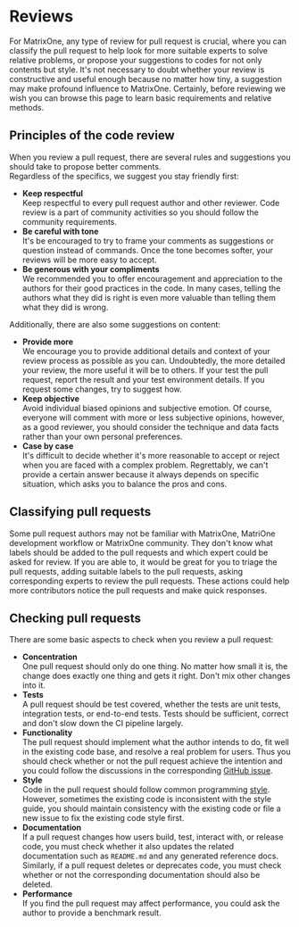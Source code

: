 # **Reviews**
For MatrixOne, any type of review for pull request is crucial, where you can classify the pull request to help look for more suitable experts to solve relative problems, or propose your suggestions to codes for not only contents but style.
It's not necessary to doubt whether your review is constructive and useful enough because no matter how tiny, a suggestion may make profound influence to MatrixOne. Certainly, before reviewing we wish you can browse this page to learn basic requirements and relative methods.

## **Principles of the code review**
When you review a pull request, there are several rules and suggestions you should take to propose better comments.  
Regardless of the specifics, we suggest you stay friendly first:  

* **Keep respectful**  
Keep respectful to every pull request author and other reviewer. Code review is a part of community activities so you should follow the community requirements.
* **Be careful with tone**    
It's be encouraged to try to frame your comments as suggestions or question instead of commands. Once the tone becomes softer, your reviews will be more easy to accept.   
* **Be generous with your compliments**  
We recommended you to offer encouragement and appreciation to the authors for their good practices in the code. In many cases, telling the authors what they did is right is even more valuable than telling them what they did is wrong.

Additionally, there are also some suggestions on content:  

* **Provide more**  
We encourage you to provide additional details and context of your review process as possible as you can. Undoubtedly, the more detailed your review, the more useful it will be to others. If your test the pull request, report the result and your test environment details. If you request some changes, try to suggest how.
* **Keep objective**  
Avoid individual biased opinions and subjective emotion. Of course, everyone will comment with more or less subjective opinions, however, as a good reviewer, you should consider the technique and data facts rather than your own personal preferences.
* **Case by case**  
It's difficult to decide whether it's more reasonable to accept or reject when you are faced with a complex problem. Regrettably, we can't provide a certain answer because it always depends on specific situation, which asks you to balance the pros and cons.  

## **Classifying pull requests**

Some pull request authors may not be familiar with MatrixOne, MatriOne development workflow or MatrixOne community. They don't know what labels should be added to the pull requests and which expert could be asked for review. If you are able to, it would be great for you to triage the pull requests, adding suitable labels to the pull requests, asking corresponding experts to review the pull requests. These actions could help more contributors notice the pull requests and make quick responses.  

## **Checking pull requests**
There are some basic aspects to check when you review a pull request:

* **Concentration**  
  One pull request should only do one thing. No matter how small it is, the change does exactly one thing and gets it right. Don't mix other changes into it.
* **Tests**  
  A pull request should be test covered, whether the tests are unit tests, integration tests, or end-to-end tests. Tests should be sufficient, correct and don't slow down the CI pipeline largely.
* **Functionality**  
  The pull request should implement what the author intends to do, fit well in the existing code base, and resolve a real problem for users. Thus you should check whether or not the pull request achieve the intention and you could follow the discussions in the corresponding [GitHub issue](https://github.com/matrixorigin/matrixone/issues/new/choose).  
* **Style**  
  Code in the pull request should follow common programming [style](Contribute-Code.md#get-familiar-with-style). However, sometimes the existing code is inconsistent with the style guide, you should maintain consistency with the existing code or file a new issue to fix the existing code style first.
* **Documentation**  
  If a pull request changes how users build, test, interact with, or release code, you must check whether it also updates the related documentation such as `README.md` and any generated reference docs. Similarly, if a pull request deletes or deprecates code, you must check whether or not the corresponding documentation should also be deleted.
* **Performance**  
  If you find the pull request may affect performance, you could ask the author to provide a benchmark result.

